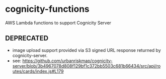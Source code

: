 # cognicity-functions
AWS Lambda functions to support Cognicity Server

DEPRECATED
----------
- image upload support provided via S3 signed URL response returned by cognicity-server.
- see: https://github.com/urbanriskmap/cognicity-server/blob/3b4967078d808f129bf1c372bb5503c681b66434/src/api/routes/cards/index.js#L179
